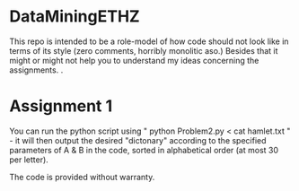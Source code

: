 # DataMiningETHZ

This repo is intended to be a role-model of how code should not look like in terms of its style (zero comments, horribly monolitic aso.)
Besides that it might or might not help you to understand my ideas concerning the assignments.
.
# Assignment 1
You can run the python script using " python Problem2.py < cat hamlet.txt " - it will then output the desired "dictonary" according to the specified parameters of A & B in the code, sorted in alphabetical order (at most 30 per letter).

The code is provided without warranty.
